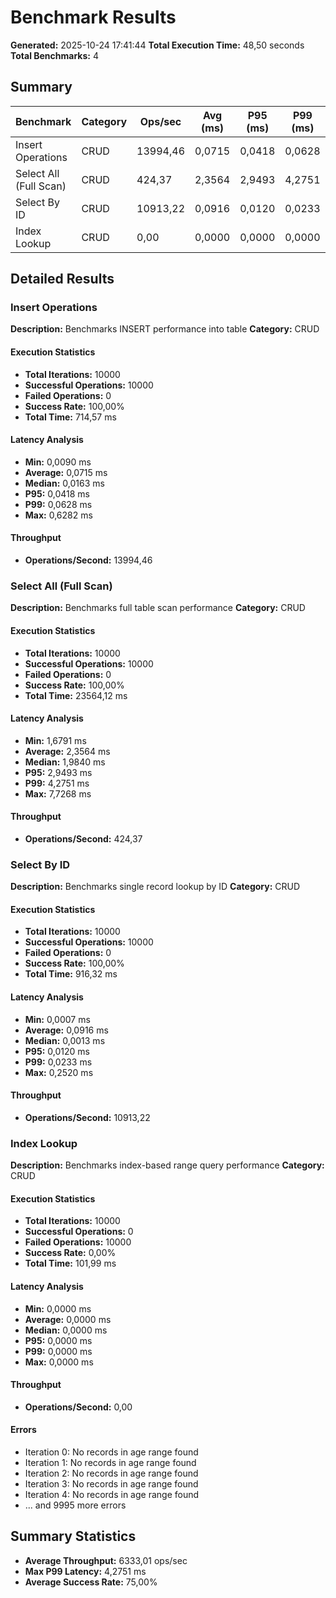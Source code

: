 # Benchmark Results

**Generated:** 2025-10-24 17:41:44
**Total Execution Time:** 48,50 seconds
**Total Benchmarks:** 4

## Summary

| Benchmark | Category | Ops/sec | Avg (ms) | P95 (ms) | P99 (ms) | Success Rate |
|-----------|----------|---------|----------|----------|----------|--------------|
| Insert Operations | CRUD | 13994,46 | 0,0715 | 0,0418 | 0,0628 | 100,00% |
| Select All (Full Scan) | CRUD | 424,37 | 2,3564 | 2,9493 | 4,2751 | 100,00% |
| Select By ID | CRUD | 10913,22 | 0,0916 | 0,0120 | 0,0233 | 100,00% |
| Index Lookup | CRUD | 0,00 | 0,0000 | 0,0000 | 0,0000 | 0,00% |

## Detailed Results

### Insert Operations

**Description:** Benchmarks INSERT performance into table
**Category:** CRUD

#### Execution Statistics

- **Total Iterations:** 10000
- **Successful Operations:** 10000
- **Failed Operations:** 0
- **Success Rate:** 100,00%
- **Total Time:** 714,57 ms

#### Latency Analysis

- **Min:** 0,0090 ms
- **Average:** 0,0715 ms
- **Median:** 0,0163 ms
- **P95:** 0,0418 ms
- **P99:** 0,0628 ms
- **Max:** 0,6282 ms

#### Throughput

- **Operations/Second:** 13994,46

### Select All (Full Scan)

**Description:** Benchmarks full table scan performance
**Category:** CRUD

#### Execution Statistics

- **Total Iterations:** 10000
- **Successful Operations:** 10000
- **Failed Operations:** 0
- **Success Rate:** 100,00%
- **Total Time:** 23564,12 ms

#### Latency Analysis

- **Min:** 1,6791 ms
- **Average:** 2,3564 ms
- **Median:** 1,9840 ms
- **P95:** 2,9493 ms
- **P99:** 4,2751 ms
- **Max:** 7,7268 ms

#### Throughput

- **Operations/Second:** 424,37

### Select By ID

**Description:** Benchmarks single record lookup by ID
**Category:** CRUD

#### Execution Statistics

- **Total Iterations:** 10000
- **Successful Operations:** 10000
- **Failed Operations:** 0
- **Success Rate:** 100,00%
- **Total Time:** 916,32 ms

#### Latency Analysis

- **Min:** 0,0007 ms
- **Average:** 0,0916 ms
- **Median:** 0,0013 ms
- **P95:** 0,0120 ms
- **P99:** 0,0233 ms
- **Max:** 0,2520 ms

#### Throughput

- **Operations/Second:** 10913,22

### Index Lookup

**Description:** Benchmarks index-based range query performance
**Category:** CRUD

#### Execution Statistics

- **Total Iterations:** 10000
- **Successful Operations:** 0
- **Failed Operations:** 10000
- **Success Rate:** 0,00%
- **Total Time:** 101,99 ms

#### Latency Analysis

- **Min:** 0,0000 ms
- **Average:** 0,0000 ms
- **Median:** 0,0000 ms
- **P95:** 0,0000 ms
- **P99:** 0,0000 ms
- **Max:** 0,0000 ms

#### Throughput

- **Operations/Second:** 0,00

#### Errors

- Iteration 0: No records in age range found
- Iteration 1: No records in age range found
- Iteration 2: No records in age range found
- Iteration 3: No records in age range found
- Iteration 4: No records in age range found
- ... and 9995 more errors

## Summary Statistics

- **Average Throughput:** 6333,01 ops/sec
- **Max P99 Latency:** 4,2751 ms
- **Average Success Rate:** 75,00%
